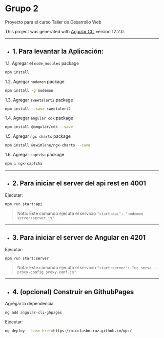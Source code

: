 # Grupo 2

Proyecto para el curso Taller de Desarrollo Web

This project was generated with [Angular CLI](https://github.com/angular/angular-cli) version 12.2.0.

***
* ## 1. Para levantar la Aplicación:

1.1. Agregar el `node_modules` package
```sh
npm install
```
1.2. Agregar `nodemon` package
```sh
npm install -g nodemon
```
1.3. Agregar `sweetalert2` package
```sh
npm install --save sweetalert2
```
1.4. Agregar `angular cdk` package
```sh
npm install @angular/cdk --save
```
1.5. Agregar `ngx charts` package
```sh
npm install @swimlane/ngx-charts --save
```
1.6. Agregar `captcha` package
```sh
npm i ngx-captcha
```
***
* ## 2. Para iniciar el server del api rest en 4001
Ejecutar:
```sh
npm run start:api
```
> Nota: Este comando ejecuta el servicio `"start:api": "nodemon server/server.js"`

***
* ## 3. Para iniciar el server de Angular en 4201
Ejecutar:
```sh
npm run start:server
```
> Nota: Este comando ejecuta el servicio `"start:server": "ng serve --proxy-config proxy.conf.js"`

  ***     
* ## 4. (opcional) Construir en GithubPages
Agregar la dependencia:
```sh
ng add angular-cli-ghpages
```

Ejecutar:
```sh
ng deploy --base-href=https://nicolasbncruz.github.io/upc/
```

